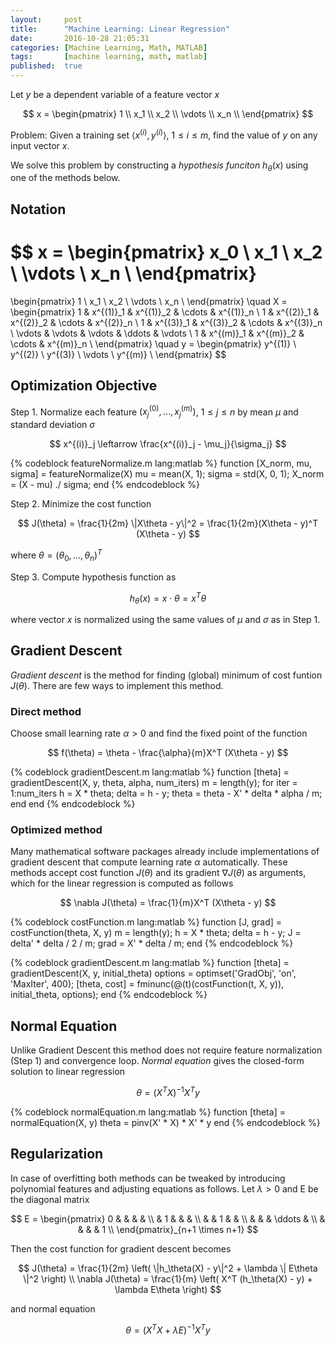 ```yaml
---
layout:     post
title:      "Machine Learning: Linear Regression"
date:       2016-10-28 21:05:31
categories: [Machine Learning, Math, MATLAB]
tags:       [machine learning, math, matlab]
published:  true
---
```


Let $y$ be a dependent variable of a feature vector $x$

$$
x =
\begin{pmatrix}
1 \\
x_1 \\
x_2 \\
\vdots \\
x_n \\
\end{pmatrix}
$$

Problem: Given a training set $\langle x^{(i)}, y^{(i)} \rangle$, $1 \le i \le m$,
find the value of $y$ on any input vector $x$.

We solve this problem by constructing a _hypothesis funciton_ $h_\theta(x)$
using one of the methods below.

<!-- more -->

## Notation

$$
x =
\begin{pmatrix}
x_0 \\
x_1 \\
x_2 \\
\vdots \\
x_n \\
\end{pmatrix}
=
\begin{pmatrix}
1 \\
x_1 \\
x_2 \\
\vdots \\
x_n \\
\end{pmatrix}
\quad
X =
\begin{pmatrix}
1 & x^{(1)}_1 & x^{(1)}_2 & \cdots & x^{(1)}_n \\
1 & x^{(2)}_1 & x^{(2)}_2 & \cdots & x^{(2)}_n \\
1 & x^{(3)}_1 & x^{(3)}_2 & \cdots & x^{(3)}_n \\
\vdots & \vdots & \vdots & \ddots & \vdots \\
1 & x^{(m)}_1 & x^{(m)}_2 & \cdots & x^{(m)}_n \\
\end{pmatrix}
\quad
y =
\begin{pmatrix}
y^{(1)} \\
y^{(2)} \\
y^{(3)} \\
\vdots \\
y^{(m)} \\
\end{pmatrix}
$$

## Optimization Objective

Step 1. Normalize each feature $(x^{(0)}_j, ..., x^{(m)}_j)$, $1 \le j \le n$ by mean $\mu$ and standard deviation $\sigma$

$$
x^{(i)}_j \leftarrow \frac{x^{(i)}_j - \mu_j}{\sigma_j}
$$

{% codeblock featureNormalize.m lang:matlab %}
function [X_norm, mu, sigma] = featureNormalize(X)
    mu = mean(X, 1);
    sigma = std(X, 0, 1);
    X_norm = (X - mu) ./ sigma;
end
{% endcodeblock %}

Step 2. Minimize the cost function

$$
J(\theta) = \frac{1}{2m} \|X\theta - y\|^2 = \frac{1}{2m}(X\theta - y)^T (X\theta - y)
$$

where $\theta = (\theta_0, ..., \theta_n)^T$

Step 3. Compute hypothesis function as

$$
h_\theta(x) = x \cdot \theta = x^T \theta
$$

where vector $x$ is normalized using the same values of $\mu$ and $\sigma$ as in Step 1.

## Gradient Descent

_Gradient descent_ is the method for finding (global) minimum of cost funtion $J(\theta)$.
There are few ways to implement this method.

### Direct method

Choose small learning rate $\alpha > 0$ and find the fixed point of the function

$$
f(\theta) = \theta - \frac{\alpha}{m}X^T (X\theta - y)
$$

{% codeblock gradientDescent.m lang:matlab %}
function [theta] = gradientDescent(X, y, theta, alpha, num_iters)
    m = length(y);
    for iter = 1:num_iters
        h = X * theta;
        delta = h - y;
        theta = theta - X' * delta * alpha / m;
    end
end
{% endcodeblock %}

### Optimized method

Many mathematical software packages already include implementations of gradient
descent that compute learning rate $\alpha$ automatically.
These methods accept cost function $J(\theta)$ and its gradient
$\nabla J(\theta)$ as arguments, which for the linear regression is computed as follows

$$
\nabla J(\theta) = \frac{1}{m}X^T (X\theta - y)
$$

{% codeblock costFunction.m lang:matlab %}
function [J, grad] = costFunction(theta, X, y)
    m = length(y);
    h = X * theta;
    delta = h - y;
    J = delta' * delta / 2 / m;
    grad = X' * delta / m;
end
{% endcodeblock %}

{% codeblock gradientDescent.m lang:matlab %}
function [theta] = gradientDescent(X, y, initial_theta)
    options = optimset('GradObj', 'on', 'MaxIter', 400);
    [theta, cost] = fminunc(@(t)(costFunction(t, X, y)), initial_theta, options);
end
{% endcodeblock %}

## Normal Equation

Unlike Gradient Descent this method does not require feature normalization (Step 1) and convergence loop. _Normal equation_ gives the closed-form solution to linear regression

$$
\theta = (X^T X)^{-1} X^T y
$$

{% codeblock normalEquation.m lang:matlab %}
function [theta] = normalEquation(X, y)
    theta = pinv(X' * X) * X' * y
end
{% endcodeblock %}

## Regularization

In case of overfitting both methods can be tweaked by introducing polynomial
features and adjusting equations as follows. Let $\lambda > 0$ and E be the
diagonal matrix

$$
E =
\begin{pmatrix}
0 & & & & \\
& 1 & & & \\
& & 1 & & \\
& & & \ddots & \\
& & & & 1 \\
\end{pmatrix}_{n+1 \times n+1}
$$

Then the cost function for gradient descent becomes

$$
J(\theta) = \frac{1}{2m} \left( \|h_\theta(X) - y\|^2 + \lambda \| E\theta \|^2 \right) \\
\nabla J(\theta) = \frac{1}{m} \left( X^T (h_\theta(X) - y) + \lambda E\theta \right)
$$

and normal equation

$$
\theta = \left( X^T X +\lambda E \right)^{-1} X^T y
$$
